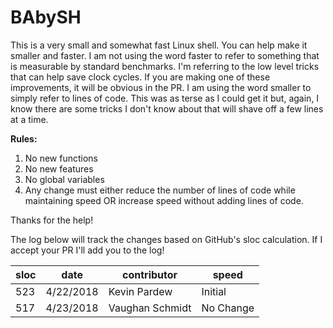 # BAbySH
This is a very small and somewhat fast Linux shell. You can help make it smaller and faster. I am not using the word faster to refer to something that is measurable by standard benchmarks. I'm referring to the low level tricks that can help save clock cycles. If you are making one of these improvements, it will be obvious in the PR. I am using the word smaller to simply refer to lines of code. This was as terse as I could get it but, again, I know there are some tricks I don't know about that will shave off a few lines at a time.

**Rules:**
1) No new functions
2) No new features
3) No global variables
3) Any change must either reduce the number of lines of code while maintaining speed OR increase speed without adding lines of code.

Thanks for the help!


The log below will track the changes based on GitHub's sloc calculation. If I accept your PR I'll add you to the log!

sloc | date | contributor | speed
---- | ---- | ----------- | -----
523 | 4/22/2018 | Kevin Pardew | Initial
517 | 4/23/2018 | Vaughan Schmidt | No Change
